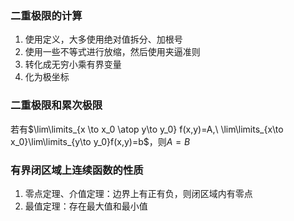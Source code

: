 ### 二重极限的计算

1.  使用定义，大多使用绝对值拆分、加根号
2. 使用一些不等式进行放缩，然后使用夹逼准则
3. 转化成无穷小乘有界变量
4. 化为极坐标

### 二重极限和累次极限

若有$\lim\limits_{x \to x_0 \atop y\to y_0} f(x,y)=A,\ \lim\limits_{x\to x_0}\lim\limits_{y\to y_0}f(x,y)=b$，则$A=B$​

### 有界闭区域上连续函数的性质

1. 零点定理、介值定理：边界上有正有负，则闭区域内有零点
2. 最值定理：存在最大值和最小值